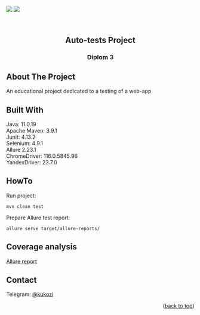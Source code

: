 <!-- PROJECT SHIELDS -->
[![][GitHub-shield]][GitHub-url]
[![][Java-shield]][Java-url]

<!-- PROJECT LOGO -->
<br />
<div align="center">

<h2 align="center">Auto-tests Project</h2>
<h3 align="center">Diplom 3</h2>
</div>


<!-- ABOUT THE PROJECT -->
## About The Project
An educational project dedicated to a testing of a web-app

## Built With
Java: 11.0.19  
Apache Maven: 3.9.1  
Junit: 4.13.2  
Selenium: 4.9.1  
Allure 2.23.1  
ChromeDriver: 116.0.5845.96  
YandexDriver: 23.7.0  

## HowTo
Run project:
```shell
mvn clean test
```
Prepare Allure test report:
```shell
allure serve target/allure-reports/
```

## Coverage analysis
[Allure report](http://192.168.31.126:61420/index.html)

<!-- CONTACT -->
## Contact
Telegram: [@kukozi](https://t.me/kukozi)


<p align="right">(<a href="#readme-top">back to top</a>)</p>

<!-- MARKDOWN LINKS & IMAGES -->
<!-- https://www.markdownguide.org/basic-syntax/#reference-style-links -->
[Java-shield]: https://img.shields.io/badge/Java-ED8B00?style=for-the-badge&logo=java&logoColor=white
[Java-url]: https://www.java.com/en/
[GitHub-shield]: https://img.shields.io/badge/GitHub-100000?style=for-the-badge&logo=github&logoColor=white
[GitHub-url]: https://github.com/kukozi